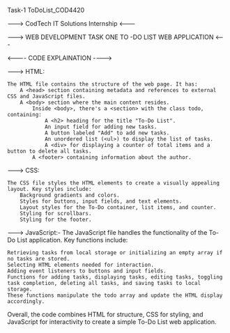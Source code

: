 Task-1 ToDoList_COD4420

---> CodTech IT Solutions Internship <---

---> WEB DEVELOPMENT TASK ONE TO -DO LIST WEB APPLICATION <---

<---- CODE EXPLAINATION ---->

---> HTML:

    The HTML file contains the structure of the web page. It has:
        A <head> section containing metadata and references to external CSS and JavaScript files.
        A <body> section where the main content resides.
            Inside <body>, there's a <section> with the class todo, containing:
                A <h2> heading for the title "To-Do List".
                An input field for adding new tasks.
                A button labeled "Add" to add new tasks.
                An unordered list (<ul>) to display the list of tasks.
                A <div> for displaying a counter of total items and a button to delete all tasks.
            A <footer> containing information about the author.

---> CSS:

    The CSS file styles the HTML elements to create a visually appealing layout. Key styles include:
        Background gradients and colors.
        Styles for buttons, input fields, and text elements.
        Layout styles for the To-Do container, list items, and counter.
        Styling for scrollbars.
        Styling for the footer.

---> JavaScript:- The JavaScript file handles the functionality of the To-Do List application. Key functions include:

    Retrieving tasks from local storage or initializing an empty array if no tasks are stored.
    Selecting HTML elements needed for interaction.
    Adding event listeners to buttons and input fields.
    Functions for adding tasks, displaying tasks, editing tasks, toggling task completion, deleting all tasks, and saving tasks to local storage.
    These functions manipulate the todo array and update the HTML display accordingly.

Overall, the code combines HTML for structure, CSS for styling, and JavaScript for interactivity to create a simple To-Do List web application.
